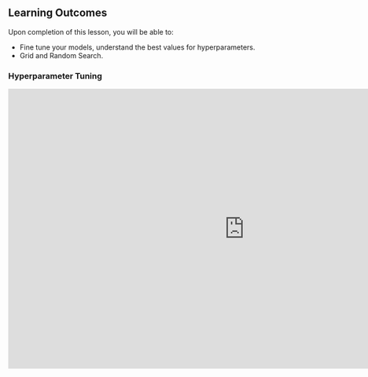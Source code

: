 <!-- # Lesson: Hyperparameter Tuning -->
## Learning Outcomes

Upon completion of this lesson, you will be able to:
  
- Fine tune your models, understand the best values for hyperparameters.
- Grid and Random Search.


### Hyperparameter Tuning

<iframe src="https://docs.google.com/presentation/d/1mFuJwnoLM8QiNDeMteMc2V98YCWF_darfJALvo2aE3o/embed?start=false&loop=false&delayms=3000" frameborder="0" width="960" height="569" allowfullscreen="true" mozallowfullscreen="true" webkitallowfullscreen="true"></iframe>
